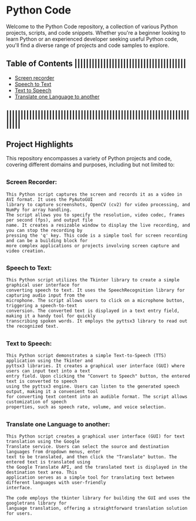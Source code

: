 # Python Code

Welcome to the Python Code repository, a collection of various Python projects, scripts, and code snippets. Whether you're a beginner looking to learn Python or an experienced developer seeking useful Python code, you'll find a diverse range of projects and code samples to explore.

## Table of Contents |||||||||||||||||||||||||||||||||||||||

- [Screen recorder](https://github.com/asif7707/Python-code/tree/main/Screen%20recorder)
- [Speech to Text](https://github.com/asif7707/Python-code/tree/main/Speech%20to%20Text)
- [Text to Speech](https://github.com/asif7707/Python-code/tree/main/Text%20to%20Speech)
- [Translate one Language to another](https://github.com/asif7707/Python-code/tree/main/Translate%20one%20Language%20to%20another)
## |||||||||||||||||||||||||||||||||||||||||||||||||||||||||||||||||||||


## Project Highlights

This repository encompasses a variety of Python projects and code, covering different domains and purposes, including but not limited to:
##
### Screen Recorder:
    This Python script captures the screen and records it as a video in AVI format. It uses the PyAutoGUI 
    library to capture screenshots, OpenCV (cv2) for video processing, and NumPy for array handling. 
    The script allows you to specify the resolution, video codec, frames per second (fps), and output file 
    name. It creates a resizable window to display the live recording, and you can stop the recording by 
    pressing the 'q' key. This code is a simple tool for screen recording and can be a building block for 
    more complex applications or projects involving screen capture and video creation.
##
### Speech to Text:
    This Python script utilizes the Tkinter library to create a simple graphical user interface for 
    converting speech to text. It uses the SpeechRecognition library for capturing audio input from the 
    microphone. The script allows users to click on a microphone button, triggering a speech-to-text 
    conversion. The converted text is displayed in a text entry field, making it a handy tool for quickly 
    transcribing spoken words. It employs the pyttsx3 library to read out the recognized text.
##
### Text to Speech:
    This Python script demonstrates a simple Text-to-Speech (TTS) application using the Tkinter and 
    pyttsx3 libraries. It creates a graphical user interface (GUI) where users can input text into a text 
    entry field. Upon clicking the "Convert to Speech" button, the entered text is converted to speech 
    using the pyttsx3 engine. Users can listen to the generated speech output, making it a convenient tool 
    for converting text content into an audible format. The script allows customization of speech 
    properties, such as speech rate, volume, and voice selection.
##
### Translate one Language to another:
    This Python script creates a graphical user interface (GUI) for text translation using the Google 
    Translate service. Users can select the source and destination languages from dropdown menus, enter 
    text to be translated, and then click the "Translate" button. The entered text is translated using 
    the Google Translate API, and the translated text is displayed in the destination text area. This 
    application serves as a simple tool for translating text between different languages with user-friendly
    interface.

    The code employs the tkinter library for building the GUI and uses the googletrans library for 
    language translation, offering a straightforward translation solution for users.
##
